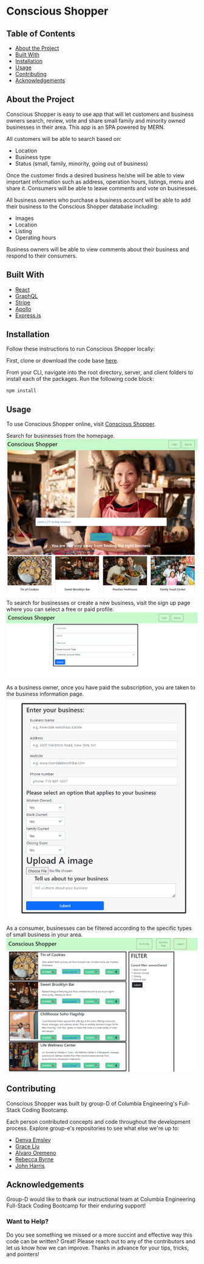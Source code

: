 # Conscious Shopper

## Table of Contents
* [About the Project](#about-the-project)
* [Built With](#built-with)
* [Installation](#installation)
* [Usage](#usage)
* [Contributing](#contributing)
* [Acknowledgements](#acknowledgements)

## About the Project
Conscious Shopper is easy to use app that will let customers and business owners search, review, vote and share small family and minority owned businesses in their area.  This app is an SPA powered by MERN.

All customers will be able to search based on:
* Location
* Business type
* Status (small, family, minority, going out of business) 
    
Once the customer finds a desired business he/she will be able to view important information such as address, operation hours, listings, menu and share it.  Consumers will be able to leave comments and vote on businesses.

All business owners who purchase a business account will be able to add their business to the Conscious Shopper database including:
* Images
* Location
* Listing
* Operating hours

Business owners will be able to view comments about their business and respond to their consumers.

## Built With
* [React](https://es.reactjs.org/docs/getting-started.html)
* [GraphQL](https://graphql.org/)
* [Stripe](https://stripe.com/?utm_campaign=paid_brand-US_Search_Brand_Stripe-1803852691&utm_medium=cpc&utm_source=google&ad_content=448938759963&utm_term=kwd-279203062&utm_matchtype=p&utm_adposition=&utm_device=c&gclid=CjwKCAjwlcaRBhBYEiwAK341jeCBBQdH9R-Ykv7J5DxoXYTUg2FzLD1tUyafJISfNo-hYW0XNDnjKRoC8H8QAvD_BwE)
* [Apollo](https://www.apollographql.com/docs/)
* [Express.js](https://expressjs.com/)

## Installation
Follow these instructions to run Conscious Shopper locally:

First, clone or download the code base [here](https://github.com/mavisyupyup1/project-3-group-d).

From your CLI, navigate into the root directory, server, and client folders to install each of the packages. Run the following code block:

```
npm install
```

## Usage
To use Conscious Shopper online, visit [Conscious Shopper](https://enigmatic-basin-52191.herokuapp.com/). 

Search for businesses from the homepage.
![image](client/public/images/homepage.png)

To search for businesses or create a new business, visit the sign up page where you can select a free or paid profile.
![image](client/public/images/signup.png)

As a business owner, once you have paid the subscription, you are taken to the business information page.
![image](client/public/images/createbusiness.png)

As a consumer, businesses can be filtered according to the specific types of small business in your area.
![image](client/public/images/searchbusiness.png)

## Contributing
Conscious Shopper was built by group-D of Columbia Engineering's Full-Stack Coding Bootcamp.

Each person contributed concepts and code throughout the development process. Explore group-e's repositories to see what else we're up to:

* [Denva Emsley](https://github.com/Demsley1)
* [Grace Liu](https://github.com/mavisyupyup1)
* [Alvaro Oremeno](https://github.com/alvaroormeno)
* [Rebecca Byrne](https://github.com/RPB543)
* [John Harris](https://github.com/jharris92)


## Acknowledgements 
Group-D would like to thank our instructional team at Columbia Engineering Full-Stack Coding Bootcamp for their enduring support!

### Want to Help?
Do you see something we missed or a more succint and effective way this code can be written? Great! Please reach out to any of the contributors and let us know how we can improve. Thanks in advance for your tips, tricks, and pointers!

